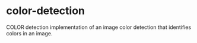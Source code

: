 # color-detection

COLOR detection 
implementation of an image color detection that identifies colors in an image.
